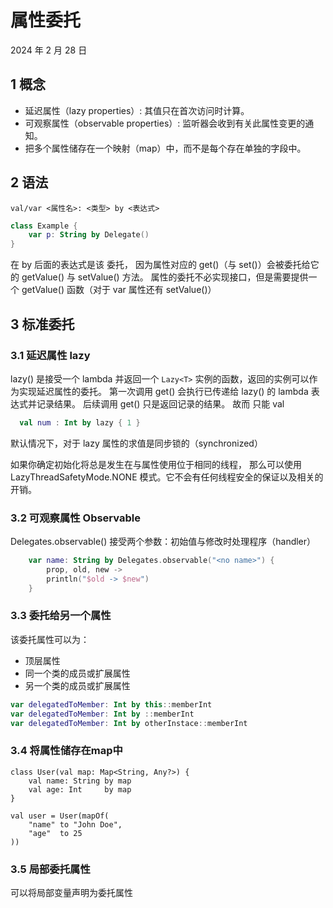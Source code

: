 # 属性委托

2024 年 2 月 28 日

## 1 概念

- 延迟属性（lazy properties）: 其值只在首次访问时计算。
- 可观察属性（observable properties）: 监听器会收到有关此属性变更的通知。
- 把多个属性储存在一个映射（map）中，而不是每个存在单独的字段中。

## 2 语法

`val/var <属性名>: <类型> by <表达式>`

```kotlin
class Example {
    var p: String by Delegate()
}
```

在 by 后面的表达式是该 委托， 因为属性对应的 get()（与 set()）会被委托给它的 getValue() 与 setValue() 方法。 属性的委托不必实现接口，但是需要提供一个 getValue() 函数（对于 var 属性还有 setValue()）

## 3 标准委托

### 3.1 延迟属性 lazy

lazy() 是接受一个 lambda 并返回一个 `Lazy<T>` 实例的函数，返回的实例可以作为实现延迟属性的委托。 第一次调用 get() 会执行已传递给 lazy() 的 lambda 表达式并记录结果。 后续调用 get() 只是返回记录的结果。 故而 只能 val

```kotlin
  val num : Int by lazy { 1 }
```

默认情况下，对于 lazy 属性的求值是同步锁的（synchronized）

如果你确定初始化将总是发生在与属性使用位于相同的线程， 那么可以使用 LazyThreadSafetyMode.NONE 模式。它不会有任何线程安全的保证以及相关的开销。

### 3.2 可观察属性 Observable

Delegates.observable() 接受两个参数：初始值与修改时处理程序（handler）

```kotlin
    var name: String by Delegates.observable("<no name>") {
        prop, old, new ->
        println("$old -> $new")
    }
```

### 3.3 委托给另一个属性

该委托属性可以为：

- 顶层属性
- 同一个类的成员或扩展属性
- 另一个类的成员或扩展属性

```kotlin
var delegatedToMember: Int by this::memberInt
var delegatedToMember: Int by ::memberInt
var delegatedToMember: Int by otherInstace::memberInt
```

### 3.4 将属性储存在map中

```kotliln
class User(val map: Map<String, Any?>) {
    val name: String by map
    val age: Int     by map
}

val user = User(mapOf(
    "name" to "John Doe",
    "age"  to 25
))
```

### 3.5 局部委托属性

可以将局部变量声明为委托属性